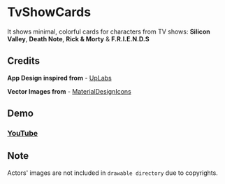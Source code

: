 # TvShowCards

It shows minimal, colorful cards for characters from TV shows: **Silicon Valley**, **Death Note**, **Rick & Morty** & **F.R.I.E.N.D.S**

## Credits
**App Design inspired from** - [UpLabs](https://www.uplabs.com/posts/profile-cards-web-interface)

**Vector Images from** - [MaterialDesignIcons](https://materialdesignicons.com)

## Demo
### [YouTube](https://youtu.be/2vXHkOLSo00)

## Note
Actors' images are not included in `drawable directory` due to copyrights.
